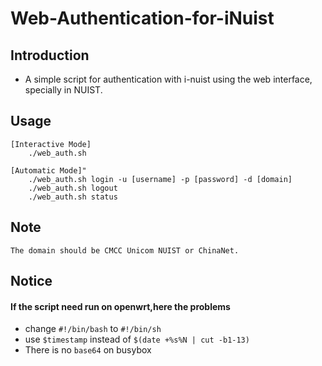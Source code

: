 # Web-Authentication-for-iNuist

## Introduction
* A simple script for authentication with i-nuist using the web interface, specially in NUIST.

## Usage
    [Interactive Mode]
        ./web_auth.sh  

    [Automatic Mode]"
        ./web_auth.sh login -u [username] -p [password] -d [domain]
        ./web_auth.sh logout
        ./web_auth.sh status

## Note
    The domain should be CMCC Unicom NUIST or ChinaNet. 

## Notice
#### If the script need run on openwrt,here the problems
* change `#!/bin/bash` to `#!/bin/sh`
* use `$timestamp` instead of `$(date +%s%N | cut -b1-13)`
* There is no `base64` on busybox